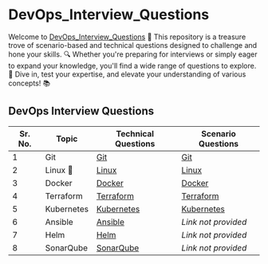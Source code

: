 # DevOps_Interview_Questions

Welcome to [DevOps_Interview_Questions](https://github.com/pranav278/DevOps_Interview_Questions/edit/main/README.md) 🌟 This repository is a treasure trove of scenario-based and technical questions designed to challenge and hone your skills. 🔍 Whether you're preparing for interviews or simply eager to expand your knowledge, you'll find a wide range of questions to explore. 🚀 Dive in, test your expertise, and elevate your understanding of various concepts! 📚


## DevOps Interview Questions

| Sr. No. | Topic      | Technical Questions                                                                                           | Scenario Questions                                                                 |
|--------|------------|---------------------------------------------------------------------------------------------------------------|-------------------------------------------------------------------------------------|
| 1      | Git        | [Git](https://github.com/pranav278/DevOps_Interview_Questions/blob/main/Technical%20Based%20%20/Git.md)       | [Git](https://github.com/pranav278/DevOps_Interview_Questions/blob/main/Scenario%20Based%20/Git.md) |
| 2      | Linux 🐧    | [Linux](https://github.com/pranav278/DevOps_Interview_Questions/blob/05a36efd906b717760009dd051107e946dccf6cb/Technical%20Based%20%20/Linux.md) | [Linux](https://github.com/pranav278/DevOps_Senariao_Based_Questions/blob/9bb42acdcc976e6de908e501ad72e6064eb9caaa/Scenario%20Based%20/Linux.md) |
| 3      | Docker     | [Docker](https://github.com/pranav-infrabuild/DevOps_Interview_Questions/blob/main/Technical%20Based%20%20/Docker.md)| [Docker](https://github.com/pranav278/DevOps_Interview_Questions/blob/df6fe3c93a9563700fc795e220256178488a1100/Scenario%20Based%20/Docker.md) |
| 4      | Terraform  | [Terraform](https://github.com/pranav278/DevOps_Interview_Questions/blob/main/Technical%20Based%20%20/Terraform.md) | [Terraform](https://github.com/pranav-infrabuild/DevOps_Interview_Questions/blob/main/Scenario%20Based%20/Terraform.md) |
| 5      | Kubernetes | [Kubernetes](https://github.com/pranav278/DevOps_Interview_Questions/blob/main/Technical%20Based%20%20/Kubernates.md) | [Kubernetes](https://github.com/pranav278/DevOps_Interview_Questions/blob/main/Scenario%20Based%20/Kubernetes) |
| 6      | Ansible    | [Ansible](https://github.com/pranav278/DevOps_Interview_Questions/blob/main/Technical%20Based%20%20/Ansible.md) | *Link not provided*                                                                |
| 7      | Helm       | [Helm](https://github.com/pranav278/DevOps_Interview_Questions/blob/main/Technical%20Based%20%20/Helm.md)       | *Link not provided*                                                                |
| 8      | SonarQube  | [SonarQube](https://github.com/pranav278/DevOps_Interview_Questions/blob/main/Technical%20Based%20%20/Sonarcube.md) | *Link not provided*                                                                |
